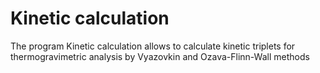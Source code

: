 # Kinetic calculation
The program Kinetic calculation allows to calculate kinetic triplets for thermogravimetric analysis by Vyazovkin and Ozava-Flinn-Wall methods
